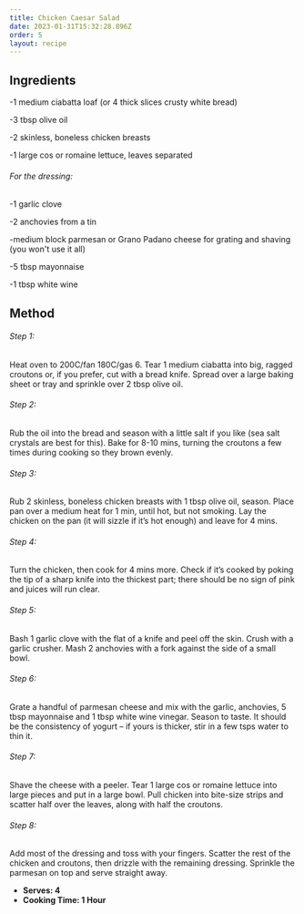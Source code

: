 ```yaml
---
title: Chicken Caesar Salad
date: 2023-01-31T15:32:28.896Z
order: 5
layout: recipe
---
```

## Ingredients

\-1 medium ciabatta loaf (or 4 thick slices crusty white bread)

\-3 tbsp olive oil

\-2 skinless, boneless chicken breasts

\-1 large cos or romaine lettuce, leaves separated

###### For the dressing:

\-1 garlic clove

\-2 anchovies from a tin

\-medium block parmesan or Grano Padano cheese for grating and shaving (you won't use it all)

\-5 tbsp mayonnaise

\-1 tbsp white wine 

## Method

###### Step 1:

Heat oven to 200C/fan 180C/gas 6. Tear 1 medium ciabatta into big, ragged croutons or, if you prefer, cut with a bread knife. Spread over a large baking sheet or tray and sprinkle over 2 tbsp olive oil.

###### Step 2:

Rub the oil into the bread and season with a little salt if you like (sea salt crystals are best for this). Bake for 8-10 mins, turning the croutons a few times during cooking so they brown evenly.

###### Step 3:

Rub 2 skinless, boneless chicken breasts with 1 tbsp olive oil, season. Place pan over a medium heat for 1 min, until hot, but not smoking. Lay the chicken on the pan (it will sizzle if it’s hot enough) and leave for 4 mins.

###### Step 4:

Turn the chicken, then cook for 4 mins more. Check if it’s cooked by poking the tip of a sharp knife into the thickest part; there should be no sign of pink and juices will run clear.

###### Step 5:

Bash 1 garlic clove with the flat of a knife and peel off the skin. Crush with a garlic crusher. Mash 2 anchovies with a fork against the side of a small bowl.

###### Step 6:

Grate a handful of parmesan cheese and mix with the garlic, anchovies, 5 tbsp mayonnaise and 1 tbsp white wine vinegar. Season to taste. It should be the consistency of yogurt – if yours is thicker, stir in a few tsps water to thin it.

###### Step 7:

Shave the cheese with a peeler. Tear 1 large cos or romaine lettuce into large pieces and put in a large bowl. Pull chicken into bite-size strips and scatter half over the leaves, along with half the croutons.

###### Step 8:

Add most of the dressing and toss with your fingers. Scatter the rest of the chicken and croutons, then drizzle with the remaining dressing. Sprinkle the parmesan on top and serve straight away.



* **S﻿erves: 4**
* **C﻿ooking Time: 1 Hour**